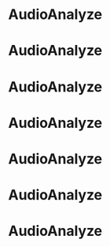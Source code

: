 # AudioAnalyze
# AudioAnalyze
# AudioAnalyze
# AudioAnalyze
# AudioAnalyze
# AudioAnalyze
# AudioAnalyze
